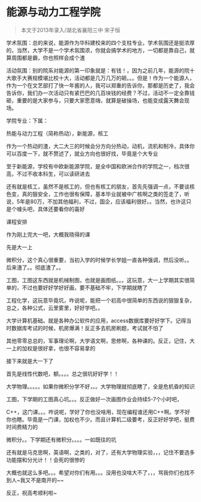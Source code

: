
# 能源与动力工程学院  

>   本文于2013年录入/湖北省襄阳三中 宋子恒

学术氛围：总的来说，能源作为华科建校来的四个支柱专业，学术氛围还是挺浓厚的，当然，大学不是一个学术氛围浓，你就会搞学术的地方，一切都是靠自己，就算周围都是霸，你也照样会成个渣

活动氛围：别的院系对能源的第一印象就是：有钱！，因为之前几年，能源的院十大歌手大赛规模堪比校十大，活动都是几万几万的砸。。。但是！作为一个能源人，作为一个在文艺部打了快一年酱的人，我可以郑重的告诉你，那都是历史了，我会告诉你，我们办一次活动只有紧巴巴的几百块钱的经费？不过，活动不一定全靠钱砸，重要的是大家参与，只要大家愿意嗨，就算是破操场，也能变成露天舞会现场。

学院专业：下属：

热能与动力工程（简称热动），新能源，核工

作为一个热动的渣，大二大三的时候会分方向分热动，动机，流机和制冷，具体你可以百度一下，就不赘述了，就业方向也很好找，毕竟是个大专业

至于新能源，学校有中欧新能源学院，是全中国和欧洲合作的学院之一，档次很高，不过不收本科生，可以读研进去

还有就是核工，虽然不是核工的，但也有核工的朋友，首先先强调一点，不要谈核色变，真的狠安全，工作也很有保障，基本毕业就被中广核啊之类的签走了，听说，5年是80万，不加其他福利，不过，国企，应该福利很好。。当然，也许这只是个噱头吧，具体还要看你的喜好

课程安排

作为刚上完大一吧，大概我晓得的课

先是大一上

微积分，这个真心很重要，当初入学的时候学长学姐一直各种强调，然后没听。。后来渣了。。彻底渣了。。

工图，工图这东西就是机械制图，也就是画图纸。。。这玩意，大一上学期其实很简单的，不过也要好好学好好画，要不基础不牢，下学期就瞎了

工程化学，这玩意毕竟坑，咋说呢，能把一个初高中很简单的东西说的狠狠复杂，总之，各种公式，云里雾里，好好学吧。。

大学计算机基础。就是各种办公软件的应用，access数据库要好好学下。记得当时数据库考试的时候，机房爆满！反正多去机房刷题，考试就不怕了

其他零零总总的，军事理论啊，大学语文啊，思修啊，各种课的。反正，记住，大一上的加权是很好拿，也很不容易拿的

接下来就是大一下了

首先是线性代数吧，额。。。。总之很坑好好学！！

大学物理。。。。。如果你微积分学不好，。。大学物理就彻底瞎了，全是危机昏的知识

工图，下学期的工图真心坑。。。反正做好一次画图作业会持续5-7个小时吧，

C++，这门课。。。咋说呢，学好了你也没啥用，现在编程谁还用C++啊。学不好你也瞎。毕竟是一门课，加权也不少。而且计算机二级要考，反正好好学吧，挺费时间费精力的

微积分。。下学期还有微积分。。。。一如既往的坑

还有就是马克思啊，英语啊，之类的，对了，还有大学物理实验，，，记住不要选多功能摆和分光计！！会死的很惨的

大概也就这么多吧。。。希望对你们有用。。。没用也没啥大不了，，，骂我你们也找不到人~我又不是南开的~~

反正，祝高考顺利啦~



